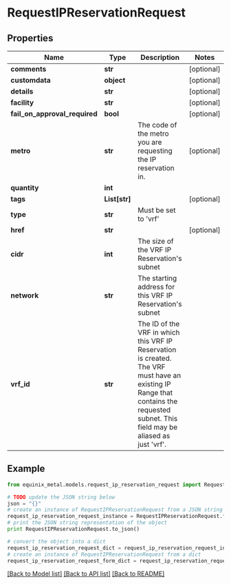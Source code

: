 # RequestIPReservationRequest


## Properties
Name | Type | Description | Notes
------------ | ------------- | ------------- | -------------
**comments** | **str** |  | [optional] 
**customdata** | **object** |  | [optional] 
**details** | **str** |  | [optional] 
**facility** | **str** |  | [optional] 
**fail_on_approval_required** | **bool** |  | [optional] 
**metro** | **str** | The code of the metro you are requesting the IP reservation in. | [optional] 
**quantity** | **int** |  | 
**tags** | **List[str]** |  | [optional] 
**type** | **str** | Must be set to &#39;vrf&#39; | 
**href** | **str** |  | [optional] 
**cidr** | **int** | The size of the VRF IP Reservation&#39;s subnet | 
**network** | **str** | The starting address for this VRF IP Reservation&#39;s subnet | 
**vrf_id** | **str** | The ID of the VRF in which this VRF IP Reservation is created. The VRF must have an existing IP Range that contains the requested subnet. This field may be aliased as just &#39;vrf&#39;. | 

## Example

```python
from equinix_metal.models.request_ip_reservation_request import RequestIPReservationRequest

# TODO update the JSON string below
json = "{}"
# create an instance of RequestIPReservationRequest from a JSON string
request_ip_reservation_request_instance = RequestIPReservationRequest.from_json(json)
# print the JSON string representation of the object
print RequestIPReservationRequest.to_json()

# convert the object into a dict
request_ip_reservation_request_dict = request_ip_reservation_request_instance.to_dict()
# create an instance of RequestIPReservationRequest from a dict
request_ip_reservation_request_form_dict = request_ip_reservation_request.from_dict(request_ip_reservation_request_dict)
```
[[Back to Model list]](../README.md#documentation-for-models) [[Back to API list]](../README.md#documentation-for-api-endpoints) [[Back to README]](../README.md)


